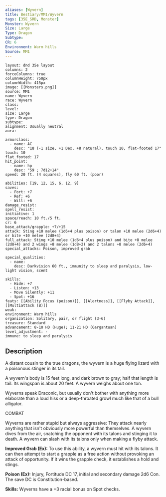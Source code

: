 ```yaml
---
aliases: [Wyvern]
title: Bestiary/MM1/Wyvern
tags: [35E_SRD, Monster]
Monster: Wyvern
Size: Large
Type: Dragon
Subtype: 
CR: 6
Environnent: Warm hills
Source: MM1
---
```


```statblock
layout: dnd 35e layout
columns: 2
forceColumns: true
columnHeight: 750px
columnWidth: 415px
image: [[Monsters.png]]
source: MM1
name: Wyvern
race: Wyvern
class: 
level: 
size: Large
type: Dragon
subtype: 
alignment: Usually neutral
aura: 

armorclass:
  - name: AC
    desc: "18 (-1 size, +1 Dex, +8 natural), touch 10, flat-footed 17"
touch: 10
flat_footed: 17
hit_point:
  - name: hp
    desc: "59 ; 7d12+14"
speed: 20 ft. (4 squares), fly 60 ft. (poor)

abilities: [19, 12, 15, 6, 12, 9]
saves:
  - Fort: +7
  - Ref: +6
  - Will: +6
damage_resist: 
spell_resist: 
initiative: 1
space/reach: 10 ft./5 ft.
cr: 6
base_attack/grapple: +7/+15
attack: Sting +10 melee (1d6+4 plus poison) or talon +10 melee (2d6+4) or bite +10 melee (2d8+4)
full_attack: Sting +10 melee (1d6+4 plus poison) and bite +8 melee (2d8+4) and 2 wings +8 melee (1d8+2) and 2 talons +8 melee (2d6+4)
special_attacks: Poison, improved grab

special_qualities:
  - name: 
    desc: Darkvision 60 ft., immunity to sleep and paralysis, low-light vision, scent

skills:
  - Hide: +7
  - Listen: +13
  - Move Silently: +11
  - Spot: +16
feats: [[Ability Focus (poison)]], [[Alertness]], [[Flyby Attack]], [[Multiattack (B)]]
weak: 
environment: Warm hills
organization: Solitary, pair, or flight (3-6)
treasure: Standard
advancement: 8-10 HD (Huge); 11-21 HD (Gargantuan)
level_adjustment: -
immune: to sleep and paralysis
```

## Description

<p>A distant cousin to the true dragons, the wyvern is a huge flying lizard with a poisonous stinger in its tail.</p>
<p>A wyvern's body is 15 feet long, and dark brown to gray; half that length is tail. Its wingspan is about 20 feet. A wyvern weighs about one ton.</p>
<p>Wyverns speak Draconic, but usually don't bother with anything more elaborate than a loud hiss or a deep-throated growl much like that of a bull alligator.</p>
<p>COMBAT</p>
<p>Wyverns are rather stupid but always aggressive: They attack nearly anything that isn't obviously more powerful than themselves. A wyvern dives from the air, snatching the opponent with its talons and stinging it to death. A wyvern can slash with its talons only when making a flyby attack.</p>
<p>
            <b>Improved Grab (Ex):</b> To use this ability, a wyvern must hit with its talons. It can then attempt to start a grapple as a free action without provoking an attack of opportunity. If it wins the grapple check, it establishes a hold and stings.</p>
<p>
            <b>Poison (Ex):</b> Injury, Fortitude DC 17, initial and secondary damage 2d6 Con. The save DC is Constitution-based.</p>
<p>
            <b>Skills:</b> Wyverns have a +3 racial bonus on Spot checks.</p>